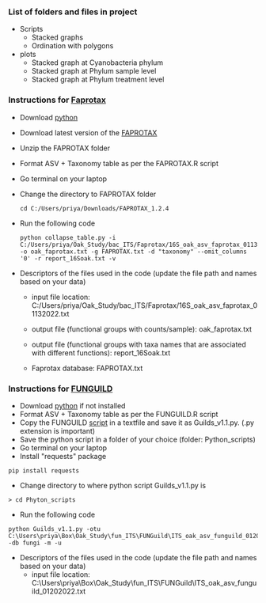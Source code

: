 ### List of folders and files in project ###
- Scripts
  - Stacked graphs
  - Ordination with polygons
- plots
  - Stacked graph at Cyanobacteria phylum
  - Stacked graph at Phylum sample level
  - Stacked graph at Phylum treatment level

### Instructions for [Faprotax](https://pages.uoregon.edu/slouca/LoucaLab/archive/FAPROTAX/lib/php/index.php) ###
- Download [python](https://www.python.org/downloads/)
- Download latest version of the [FAPROTAX](http://www.loucalab.com/archive/FAPROTAX/lib/php/index.php?section=Download) 
- Unzip the FAPROTAX folder
- Format  ASV + Taxonomy table as per the FAPROTAX.R script
- Go terminal on your laptop 
- Change the directory to FAPROTAX folder
  ```
  cd C:/Users/priya/Downloads/FAPROTAX_1.2.4
  ```
- Run the following code
  ```
  python collapse_table.py -i C:/Users/priya/Oak_Study/bac_ITS/Faprotax/16S_oak_asv_faprotax_01132022.txt -o oak_faprotax.txt -g FAPROTAX.txt -d "taxonomy" --omit_columns '0' -r report_16Soak.txt -v
  ```

- Descriptors of the files used in the code (update the file path and names based on your data)
  - input file location:      C:/Users/priya/Oak_Study/bac_ITS/Faprotax/16S_oak_asv_faprotax_01132022.txt
  
  - output file (functional groups with counts/sample):      oak_faprotax.txt
  
  - output file (functional groups with taxa names that are associated with different functions): report_16Soak.txt
  
  - Faprotax database: FAPROTAX.txt
  
### Instructions for [FUNGUILD](https://github.com/UMNFuN/FUNGuild) ###
- Download [python](https://www.python.org/downloads/) if not installed
- Format  ASV + Taxonomy table as per the FUNGUILD.R script
- Copy the FUNGUILD [script](https://raw.githubusercontent.com/UMNFuN/FUNGuild/master/Guilds_v1.1.py) in a textfile and save it as Guilds_v1.1.py. (.py extension is important)
- Save the python script in a folder of your choice (folder: Python_scripts)
- Go terminal on your laptop 
-  Install "requests" package
```
pip install requests
```
- Change directory to where python script Guilds_v1.1.py is
```
> cd Phyton_scripts
```
- Run the following code
```
python Guilds_v1.1.py -otu C:\Users\priya\Box\Oak_Study\fun_ITS\FUNGuild\ITS_oak_asv_funguild_01202022.txt -db fungi -m -u

```
- Descriptors of the files used in the code (update the file path and names based on your data)
  - input file location:      C:\Users\priya\Box\Oak_Study\fun_ITS\FUNGuild\ITS_oak_asv_funguild_01202022.txt
  

